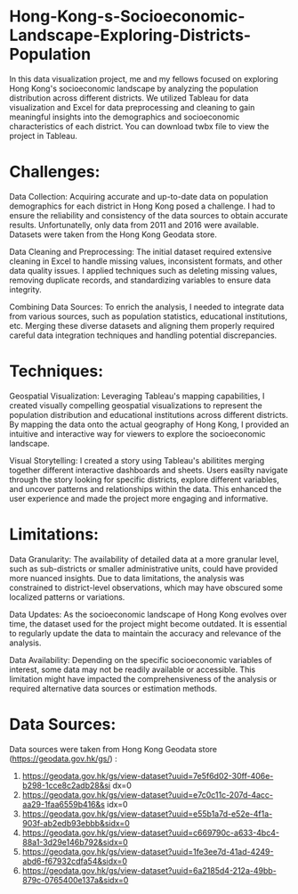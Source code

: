 # Hong-Kong-s-Socioeconomic-Landscape-Exploring-Districts-Population
In this data visualization project, me and my fellows focused on exploring Hong Kong's socioeconomic landscape by analyzing the population distribution across different districts. We utilized Tableau for data visualization and Excel for data preprocessing and cleaning to gain meaningful insights into the demographics and socioeconomic characteristics of each district. You can download twbx file to view the project in Tableau.

# Challenges:

Data Collection: Acquiring accurate and up-to-date data on population demographics for each district in Hong Kong posed a challenge. I had to ensure the reliability and consistency of the data sources to obtain accurate results. Unfortunatelly, only data from 2011 and 2016 were available. Datasets were taken from the Hong Kong Geodata store.

Data Cleaning and Preprocessing: The initial dataset required extensive cleaning in Excel to handle missing values, inconsistent formats, and other data quality issues. I applied techniques such as deleting missing values, removing duplicate records, and standardizing variables to ensure data integrity.

Combining Data Sources: To enrich the analysis, I needed to integrate data from various sources, such as population statistics, educational institutions, etc. Merging these diverse datasets and aligning them properly required careful data integration techniques and handling potential discrepancies.

# Techniques:

Geospatial Visualization: Leveraging Tableau's mapping capabilities, I created visually compelling geospatial visualizations to represent the population distribution and educational institutions across different districts. By mapping the data onto the actual geography of Hong Kong, I provided an intuitive and interactive way for viewers to explore the socioeconomic landscape.

Visual Storytelling: I created a story using Tableau's abilitites merging together different interactive dashboards and sheets. Users easilty navigate through the story looking for specific districts, explore different variables, and uncover patterns and relationships within the data. This enhanced the user experience and made the project more engaging and informative.

# Limitations:

Data Granularity: The availability of detailed data at a more granular level, such as sub-districts or smaller administrative units, could have provided more nuanced insights. Due to data limitations, the analysis was constrained to district-level observations, which may have obscured some localized patterns or variations.

Data Updates: As the socioeconomic landscape of Hong Kong evolves over time, the dataset used for the project might become outdated. It is essential to regularly update the data to maintain the accuracy and relevance of the analysis.

Data Availability: Depending on the specific socioeconomic variables of interest, some data may not be readily available or accessible. This limitation might have impacted the comprehensiveness of the analysis or required alternative data sources or estimation methods.

# Data Sources:

Data sources were taken from Hong Kong Geodata store (https://geodata.gov.hk/gs/) :

1. https://geodata.gov.hk/gs/view-dataset?uuid=7e5f6d02-30ff-406e-b298-1cce8c2adb28&si
dx=0
2. https://geodata.gov.hk/gs/view-dataset?uuid=e7c0c11c-207d-4acc-aa29-1faa6559b416&s
idx=0
3. https://geodata.gov.hk/gs/view-dataset?uuid=e55b1a7d-e52e-4f1a-903f-ab2edb93ebbb&sidx=0
4. https://geodata.gov.hk/gs/view-dataset?uuid=c669790c-a633-4bc4-88a1-3d29e146b792&sidx=0
5. https://geodata.gov.hk/gs/view-dataset?uuid=1fe3ee7d-41ad-4249-abd6-f67932cdfa54&sidx=0
6. https://geodata.gov.hk/gs/view-dataset?uuid=6a2185d4-212a-49bb-879c-0765400e137a&sidx=0

